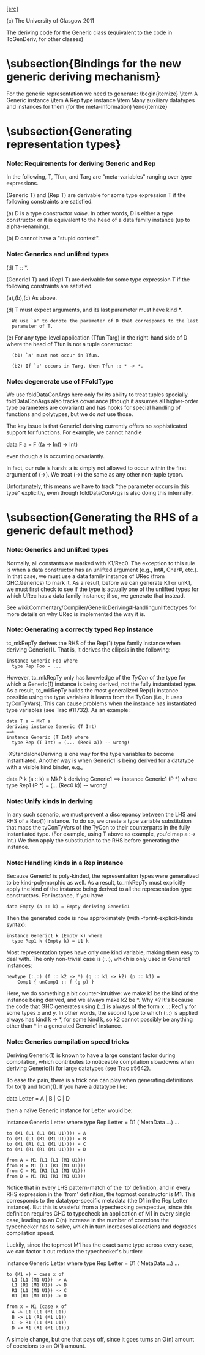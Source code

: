 [[src]](https://github.com/ghc/ghc/tree/master/compiler/typecheck/TcGenGenerics.hs)

(c) The University of Glasgow 2011


The deriving code for the Generic class
(equivalent to the code in TcGenDeriv, for other classes)


# \subsection{Bindings for the new generic deriving mechanism}


For the generic representation we need to generate:
\begin{itemize}
\item A Generic instance
\item A Rep type instance
\item Many auxiliary datatypes and instances for them (for the meta-information)
\end{itemize}


# \subsection{Generating representation types}




### Note: Requirements for deriving Generic and Rep


In the following, T, Tfun, and Targ are "meta-variables" ranging over type
expressions.

(Generic T) and (Rep T) are derivable for some type expression T if the
following constraints are satisfied.

  (a) D is a type constructor *value*. In other words, D is either a type
      constructor or it is equivalent to the head of a data family instance (up to
      alpha-renaming).

  (b) D cannot have a "stupid context".

### Note: Generics and unlifted types

  (d) T :: *.

(Generic1 T) and (Rep1 T) are derivable for some type expression T if the
following constraints are satisfied.

  (a),(b),(c) As above.

  (d) T must expect arguments, and its last parameter must have kind *.

      We use `a' to denote the parameter of D that corresponds to the last
      parameter of T.

  (e) For any type-level application (Tfun Targ) in the right-hand side of D
      where the head of Tfun is not a tuple constructor:

      (b1) `a' must not occur in Tfun.

      (b2) If `a' occurs in Targ, then Tfun :: * -> *.





### Note: degenerate use of FFoldType


We use foldDataConArgs here only for its ability to treat tuples
specially. foldDataConArgs also tracks covariance (though it assumes all
higher-order type parameters are covariant) and has hooks for special handling
of functions and polytypes, but we do *not* use those.

The key issue is that Generic1 deriving currently offers no sophisticated
support for functions. For example, we cannot handle

  data F a = F ((a -> Int) -> Int)

even though a is occurring covariantly.

In fact, our rule is harsh: a is simply not allowed to occur within the first
argument of (->). We treat (->) the same as any other non-tuple tycon.

Unfortunately, this means we have to track "the parameter occurs in this type"
explicitly, even though foldDataConArgs is also doing this internally.



# \subsection{Generating the RHS of a generic default method}


### Note: Generics and unlifted types

Normally, all constants are marked with K1/Rec0. The exception to this rule is
when a data constructor has an unlifted argument (e.g., Int#, Char#, etc.). In
that case, we must use a data family instance of URec (from GHC.Generics) to
mark it. As a result, before we can generate K1 or unK1, we must first check
to see if the type is actually one of the unlifted types for which URec has a
data family instance; if so, we generate that instead.

See wiki:Commentary/Compiler/GenericDeriving#Handlingunliftedtypes for more
details on why URec is implemented the way it is.

### Note: Generating a correctly typed Rep instance

tc_mkRepTy derives the RHS of the Rep(1) type family instance when deriving
Generic(1). That is, it derives the ellipsis in the following:

    instance Generic Foo where
      type Rep Foo = ...

However, tc_mkRepTy only has knowledge of the *TyCon* of the type for which
a Generic(1) instance is being derived, not the fully instantiated type. As a
result, tc_mkRepTy builds the most generalized Rep(1) instance possible using
the type variables it learns from the TyCon (i.e., it uses tyConTyVars). This
can cause problems when the instance has instantiated type variables
(see Trac #11732). As an example:

    data T a = MkT a
    deriving instance Generic (T Int)
    ==>
    instance Generic (T Int) where
      type Rep (T Int) = (... (Rec0 a)) -- wrong!

-XStandaloneDeriving is one way for the type variables to become instantiated.
Another way is when Generic1 is being derived for a datatype with a visible
kind binder, e.g.,

   data P k (a :: k) = MkP k deriving Generic1
   ==>
   instance Generic1 (P *) where
     type Rep1 (P *) = (... (Rec0 k)) -- wrong!

### Note: Unify kinds in deriving

In any such scenario, we must prevent a discrepancy between the LHS and RHS of
a Rep(1) instance. To do so, we create a type variable substitution that maps
the tyConTyVars of the TyCon to their counterparts in the fully instantiated
type. (For example, using T above as example, you'd map a :-> Int.) We then
apply the substitution to the RHS before generating the instance.

### Note: Handling kinds in a Rep instance

Because Generic1 is poly-kinded, the representation types were generalized to
be kind-polymorphic as well. As a result, tc_mkRepTy must explicitly apply
the kind of the instance being derived to all the representation type
constructors. For instance, if you have

    data Empty (a :: k) = Empty deriving Generic1

Then the generated code is now approximately (with -fprint-explicit-kinds
syntax):

    instance Generic1 k (Empty k) where
      type Rep1 k (Empty k) = U1 k

Most representation types have only one kind variable, making them easy to deal
with. The only non-trivial case is (:.:), which is only used in Generic1
instances:

    newtype (:.:) (f :: k2 -> *) (g :: k1 -> k2) (p :: k1) =
        Comp1 { unComp1 :: f (g p) }

Here, we do something a bit counter-intuitive: we make k1 be the kind of the
instance being derived, and we always make k2 be *. Why *? It's because
the code that GHC generates using (:.:) is always of the form x :.: Rec1 y
for some types x and y. In other words, the second type to which (:.:) is
applied always has kind k -> *, for some kind k, so k2 cannot possibly be
anything other than * in a generated Generic1 instance.

### Note: Generics compilation speed tricks

Deriving Generic(1) is known to have a large constant factor during
compilation, which contributes to noticeable compilation slowdowns when
deriving Generic(1) for large datatypes (see Trac #5642).

To ease the pain, there is a trick one can play when generating definitions for
to(1) and from(1). If you have a datatype like:

  data Letter = A | B | C | D

then a naïve Generic instance for Letter would be:

  instance Generic Letter where
    type Rep Letter = D1 ('MetaData ...) ...

    to (M1 (L1 (L1 (M1 U1)))) = A
    to (M1 (L1 (R1 (M1 U1)))) = B
    to (M1 (R1 (L1 (M1 U1)))) = C
    to (M1 (R1 (R1 (M1 U1)))) = D

    from A = M1 (L1 (L1 (M1 U1)))
    from B = M1 (L1 (R1 (M1 U1)))
    from C = M1 (R1 (L1 (M1 U1)))
    from D = M1 (R1 (R1 (M1 U1)))

Notice that in every LHS pattern-match of the 'to' definition, and in every RHS
expression in the 'from' definition, the topmost constructor is M1. This
corresponds to the datatype-specific metadata (the D1 in the Rep Letter
instance). But this is wasteful from a typechecking perspective, since this
definition requires GHC to typecheck an application of M1 in every single case,
leading to an O(n) increase in the number of coercions the typechecker has to
solve, which in turn increases allocations and degrades compilation speed.

Luckily, since the topmost M1 has the exact same type across every case, we can
factor it out reduce the typechecker's burden:

  instance Generic Letter where
    type Rep Letter = D1 ('MetaData ...) ...

    to (M1 x) = case x of
      L1 (L1 (M1 U1)) -> A
      L1 (R1 (M1 U1)) -> B
      R1 (L1 (M1 U1)) -> C
      R1 (R1 (M1 U1)) -> D

    from x = M1 (case x of
      A -> L1 (L1 (M1 U1))
      B -> L1 (R1 (M1 U1))
      C -> R1 (L1 (M1 U1))
      D -> R1 (R1 (M1 U1)))

A simple change, but one that pays off, since it goes turns an O(n) amount of
coercions to an O(1) amount.
